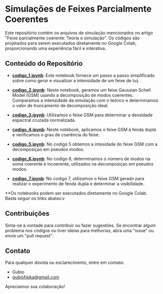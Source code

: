 # Simulações de Feixes Parcialmente Coerentes

Este repositório contém os arquivos de simulação mencionados no artigo "Feixe parcialmente coerente: Teoria e simulação". 
Os códigos são projetados para serem executados diretamente no Google Colab, proporcionando uma experiência fácil e interativa.

## Conteúdo do Repositório

- [**codigo_1.ipynb**](https://colab.research.google.com/drive/1RHAvGmYwaM_psCVFFV8IF_Gnm-wkX4xf?usp=sharing): Este notebook fornece um passo a passo simplificado sobre como gerar e visualizar a intensidade de um feixe de luz.

- [**codigo_2.ipynb**](https://colab.research.google.com/drive/1IxE_cqzmSVsMS9EYum-5EeM7iQnG56eT?usp=drive_link): Neste notebook, geramos um feixe Gaussian Schell Model (GSM) usando a decomposição de modos coerentes. Comparamos a intensidade da simulação com o teórico e determinamos o valor de truncamento de decomposição ideal.

- [**codigo_3.ipynb**](https://colab.research.google.com/drive/1TlsA_OI9Fa2h6UAJpeXm80hJPOi0LRzD?usp=drive_link): Utilizamos o feixe GSM para determinar a densidade espectral cruzada normalizada.

- [**codigo_4.ipynb**](https://colab.research.google.com/drive/1RHAvGmYwaM_psCVFFV8IF_Gnm-wkX4xf?usp=drive_link): Neste notebook, aplicamos o feixe GSM à fenda dupla e verificamos o grau de coerência do feixe.

- [**codigo_5.ipynb**](https://colab.research.google.com/drive/1H-0bhR-NAUemY0VDAF6itJHMnyXhQLOs?usp=sharing): No codigo 5 obtemos a intesidade do feixe GSM com a decomposiçao em pseudos modos.

- [**codigo_6.ipynb**](https://colab.research.google.com/drive/1_EKw1TqVODn5SpvLrq13OcS9Vtpl7rJV?usp=sharing): No codigo 6, determinamos o número de modos na soma coerente e incoerente, utilizados na decomposiçao em pseudos modos.

- [**codigo_7.ipynb**](https://colab.research.google.com/drive/1AzzkUAmx6RYMLjAR8BRm49NZpoggVIkG?usp=sharing): No codigo 7, utilizamos o feixe GSM gerado para realizar o experimento de fenda dupla e determinar a visibilidade.

**Os notebooks podem ser executados diretamente no Google Colab. Basta seguir os links abaixo:v

## Contribuições

Sinta-se à vontade para contribuir ou fazer sugestões. Se encontrar algum problema nos códigos ou tiver ideias para melhorias, abra uma "issue" ou envie um "pull request".

## Contato

Para qualquer dúvida ou esclarecimento, entre em contato:

- Gubio
- gubiofisika@gmail.com

Apreciamos sua colaboração!

